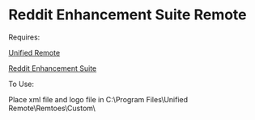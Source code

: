 Reddit Enhancement Suite Remote
================================

Requires:

[Unified Remote](http://www.unifiedremote.com/)

[Reddit Enhancement Suite](http://redditenhancementsuite.com)

To Use:

Place xml file and logo file in C:\Program Files\Unified Remote\Remtoes\Custom\

